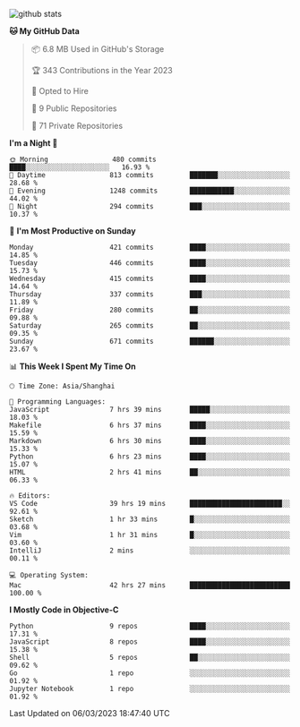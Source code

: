 
![github stats](https://github-readme-stats.vercel.app/api?username=ChesterYue&show_icons=true&count_private=true)

<!-- ![wakatime](https://github-readme-stats.vercel.app/api/wakatime?username=ChesterYue&layout=compact) -->

<!-- ![wakatime](https://github-readme-stats.vercel.app/api/top-langs/?username=ChesterYue&layout=compact) -->

<!--START_SECTION:waka-->
**🐱 My GitHub Data** 

> 📦 6.8 MB Used in GitHub's Storage 
 > 
> 🏆 343 Contributions in the Year 2023
 > 
> 💼 Opted to Hire
 > 
> 📜 9 Public Repositories 
 > 
> 🔑 71 Private Repositories 
 > 
**I'm a Night 🦉** 

```text
🌞 Morning                480 commits         ████░░░░░░░░░░░░░░░░░░░░░   16.93 % 
🌆 Daytime                813 commits         ███████░░░░░░░░░░░░░░░░░░   28.68 % 
🌃 Evening                1248 commits        ███████████░░░░░░░░░░░░░░   44.02 % 
🌙 Night                  294 commits         ███░░░░░░░░░░░░░░░░░░░░░░   10.37 % 
```
📅 **I'm Most Productive on Sunday** 

```text
Monday                   421 commits         ████░░░░░░░░░░░░░░░░░░░░░   14.85 % 
Tuesday                  446 commits         ████░░░░░░░░░░░░░░░░░░░░░   15.73 % 
Wednesday                415 commits         ████░░░░░░░░░░░░░░░░░░░░░   14.64 % 
Thursday                 337 commits         ███░░░░░░░░░░░░░░░░░░░░░░   11.89 % 
Friday                   280 commits         ██░░░░░░░░░░░░░░░░░░░░░░░   09.88 % 
Saturday                 265 commits         ██░░░░░░░░░░░░░░░░░░░░░░░   09.35 % 
Sunday                   671 commits         ██████░░░░░░░░░░░░░░░░░░░   23.67 % 
```


📊 **This Week I Spent My Time On** 

```text
🕑︎ Time Zone: Asia/Shanghai

💬 Programming Languages: 
JavaScript               7 hrs 39 mins       █████░░░░░░░░░░░░░░░░░░░░   18.03 % 
Makefile                 6 hrs 37 mins       ████░░░░░░░░░░░░░░░░░░░░░   15.59 % 
Markdown                 6 hrs 30 mins       ████░░░░░░░░░░░░░░░░░░░░░   15.33 % 
Python                   6 hrs 23 mins       ████░░░░░░░░░░░░░░░░░░░░░   15.07 % 
HTML                     2 hrs 41 mins       ██░░░░░░░░░░░░░░░░░░░░░░░   06.33 % 

🔥 Editors: 
VS Code                  39 hrs 19 mins      ███████████████████████░░   92.61 % 
Sketch                   1 hr 33 mins        █░░░░░░░░░░░░░░░░░░░░░░░░   03.68 % 
Vim                      1 hr 31 mins        █░░░░░░░░░░░░░░░░░░░░░░░░   03.60 % 
IntelliJ                 2 mins              ░░░░░░░░░░░░░░░░░░░░░░░░░   00.11 % 

💻 Operating System: 
Mac                      42 hrs 27 mins      █████████████████████████   100.00 % 
```

**I Mostly Code in Objective-C** 

```text
Python                   9 repos             ████░░░░░░░░░░░░░░░░░░░░░   17.31 % 
JavaScript               8 repos             ████░░░░░░░░░░░░░░░░░░░░░   15.38 % 
Shell                    5 repos             ██░░░░░░░░░░░░░░░░░░░░░░░   09.62 % 
Go                       1 repo              ░░░░░░░░░░░░░░░░░░░░░░░░░   01.92 % 
Jupyter Notebook         1 repo              ░░░░░░░░░░░░░░░░░░░░░░░░░   01.92 % 
```




 Last Updated on 06/03/2023 18:47:40 UTC
<!--END_SECTION:waka-->